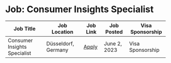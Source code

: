 # Job: Consumer Insights Specialist

| Job Title | Job Location | Job Link | Job Posted | Visa Sponsorship |
| --- | --- | --- | --- | --- |
| Consumer Insights Specialist | Düsseldorf, Germany | [Apply](https://careers.trivago.com/job/r6673196002/) | June 2, 2023 | Visa Sponsorship |
